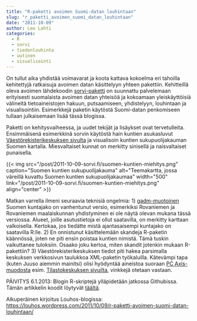 ```yaml
---
title: "R-paketti avoimen Suomi-datan louhintaan"
slug: "r_paketti_avoimen_suomi_datan_louhintaan"
date: "2011-10-09"
author: Leo Lahti
categories:
  - R
  - sorvi
  - tiedonlouhinta
  - uutinen
  - visualisointi
---
```


On tullut aika yhdistää voimavarat ja koota kattava kokoelma eri tahoilla kehitettyjä ratkaisuja avoimen datan käsittelyyn yhteen pakettiin. Kehitteillä oleva avoimen lähdekoodin [sorvi-paketti](http://sorvi.r-forge.r-project.org/) on suunnattu palvelemaan erityisesti suomalaista avoimen datan yhteisöä ja kokoamaan yleiskäyttöisiä välineitä tietoaineistojen hakuun, putsaamiseen, yhdistelyyn, louhintaan ja visualisointiin.  Esimerkkejä paketin käytöstä Suomi-datan penkomiseen tullaan julkaisemaan lisää tässä blogissa.

Paketti on kehitysvaiheessa, ja uudet tekijät ja lisäykset ovat tervetulleita. Ensimmäisenä esimerkkinä sorvin käytöstä hain kuntien asukasluvut [Väestörekisterikeskuksen sivulta](http://vrk.fi/default.aspx?docid=5127&site=3&id=0) ja visualisoin kuntien sukupuolijakauman Suomen kartalla. Miesvaltaiset kunnat on merkitty sinisellä ja naisvaltaiset punaisella.

{{< img src="/post/2011-10-09-sorvi.fi/suomen-kuntien-miehitys.png" caption="Suomen kuntien sukupuolijakauma" alt="Teemakartta, jossa väreillä kuvattu Suomen kuntien sukupuolijakaumaa" width="500" link="/post/2011-10-09-sorvi.fi/suomen-kuntien-miehitys.png" align="center" >}}

Matkan varrella ilmeni seuraavia teknisiä ongelmia: 1) [gadm-muotoinen](http://gadm.org/) Suomen kuntajako on vanhentunut versio, esimerkiksi Rovaniemen ja Rovaniemen maalaiskunnan yhdistyminen ei ole näytä olevan mukana tässä versiossa. Alueet, joille asutustietoja ei ollut saatavilla, on merkitty karttaan valkoisella. Kertokaa, jos tiedätte mistä ajantasaisempi kuntajako on saatavilla R:lle. 2) En onnistunut käsittelemään skandeja R-paketin käännössä, joten ne piti ensin poistaa kuntien nimistä. Tämä tuskin vaikuttanee tuloksiin. Osaako joku kertoa, miten skandit jotenkin mukaan R-pakettiin? 3) Väestörekisterikeskuksen tiedot piti hakea parsimalla keskuksen verkkosivun taulukkoa XML-paketin työkaluilla. Kätevämpi tapa (kuten Juuso aiemmin mainitsi) olisi hyödyntää aineistoa suoraan [PC Axis-muodosta](http://www.r-ohjelmointi.org/?p=876) esim. [Tilastokeskuksen sivuilta](http://pxweb2.stat.fi/Dialog/varval.asp?ma=020_vaerak_tau_101_fi&ti=Kansalaisuus+i%E4n+ja+sukupuolen+mukaan+maakunnittain+1990+%2D+2010&path=../Database/StatFin/vrm/vaerak/&lang=3&multilang=fi), vinkkejä otetaan vastaan.

PÄIVITYS 6.1.2013: Blogin R-skriptejä ylläpidetään jatkossa Githubissa. Tämän artikkelin koodit löytyvät [täältä](https://github.com/louhos/takomo/blob/master/examples/20111009-kuntien-sukupuolijakauma.R).

Alkuperäinen kirjoitus Louhos-blogissa: https://louhos.wordpress.com/2011/10/09/r-paketti-avoimen-suomi-datan-louhintaan/
